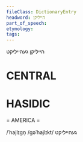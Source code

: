 ```yaml
---
fileClass: DictionaryEntry
headword: הייליקן
part_of_speech: 
etymology: 
tags: 
---
```

הייליקן
געהייליקט

CENTRAL
========

HASIDIC
=======
= AMERICA = 

/ˈhajlɪgn̩
/gəˈhajlɪkt/ געהייליקט